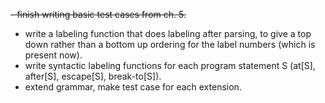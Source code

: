 ~~- finish writing basic test cases from ch. 5.~~
- write a labeling function that does labeling after parsing, to give a top 
  down rather than a bottom up ordering for the label numbers (which is present
  now).
- write syntactic labeling functions for each program statement S (at[S],
  after[S], escape[S], break-to[S]).
- extend grammar, make test case for each extension.
